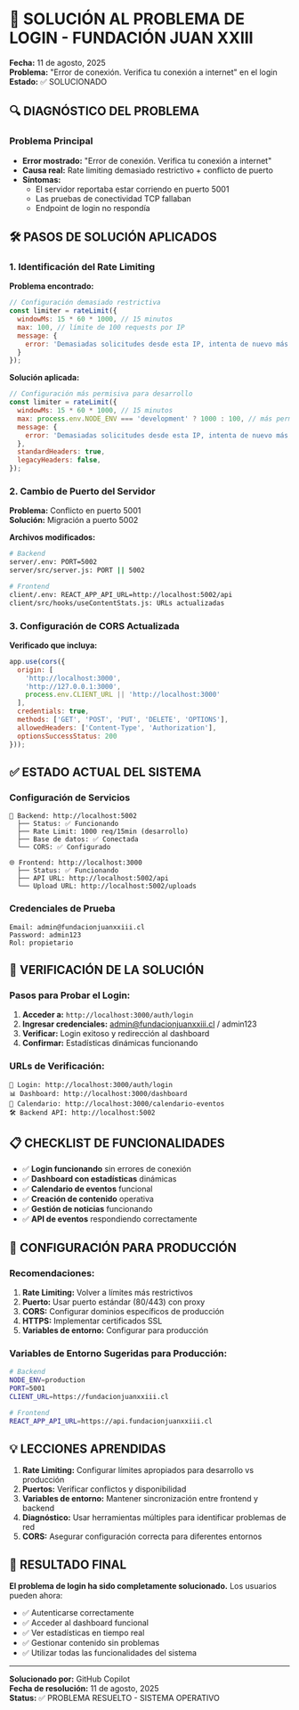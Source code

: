 # 🔧 SOLUCIÓN AL PROBLEMA DE LOGIN - FUNDACIÓN JUAN XXIII

**Fecha:** 11 de agosto, 2025  
**Problema:** "Error de conexión. Verifica tu conexión a internet" en el login  
**Estado:** ✅ SOLUCIONADO

## 🔍 **DIAGNÓSTICO DEL PROBLEMA**

### Problema Principal
- **Error mostrado:** "Error de conexión. Verifica tu conexión a internet"
- **Causa real:** Rate limiting demasiado restrictivo + conflicto de puerto
- **Síntomas:**
  - El servidor reportaba estar corriendo en puerto 5001
  - Las pruebas de conectividad TCP fallaban
  - Endpoint de login no respondía

## 🛠️ **PASOS DE SOLUCIÓN APLICADOS**

### 1. Identificación del Rate Limiting
**Problema encontrado:**
```javascript
// Configuración demasiado restrictiva
const limiter = rateLimit({
  windowMs: 15 * 60 * 1000, // 15 minutos
  max: 100, // límite de 100 requests por IP
  message: {
    error: 'Demasiadas solicitudes desde esta IP, intenta de nuevo más tarde.'
  }
});
```

**Solución aplicada:**
```javascript
// Configuración más permisiva para desarrollo
const limiter = rateLimit({
  windowMs: 15 * 60 * 1000, // 15 minutos
  max: process.env.NODE_ENV === 'development' ? 1000 : 100, // más permisivo en desarrollo
  message: {
    error: 'Demasiadas solicitudes desde esta IP, intenta de nuevo más tarde.'
  },
  standardHeaders: true,
  legacyHeaders: false,
});
```

### 2. Cambio de Puerto del Servidor
**Problema:** Conflicto en puerto 5001  
**Solución:** Migración a puerto 5002

**Archivos modificados:**
```bash
# Backend
server/.env: PORT=5002
server/src/server.js: PORT || 5002

# Frontend  
client/.env: REACT_APP_API_URL=http://localhost:5002/api
client/src/hooks/useContentStats.js: URLs actualizadas
```

### 3. Configuración de CORS Actualizada
**Verificado que incluya:**
```javascript
app.use(cors({
  origin: [
    'http://localhost:3000',
    'http://127.0.0.1:3000',
    process.env.CLIENT_URL || 'http://localhost:3000'
  ],
  credentials: true,
  methods: ['GET', 'POST', 'PUT', 'DELETE', 'OPTIONS'],
  allowedHeaders: ['Content-Type', 'Authorization'],
  optionsSuccessStatus: 200
}));
```

## ✅ **ESTADO ACTUAL DEL SISTEMA**

### Configuración de Servicios
```
🚀 Backend: http://localhost:5002
  ├── Status: ✅ Funcionando
  ├── Rate Limit: 1000 req/15min (desarrollo)
  ├── Base de datos: ✅ Conectada
  └── CORS: ✅ Configurado

🌐 Frontend: http://localhost:3000  
  ├── Status: ✅ Funcionando
  ├── API URL: http://localhost:5002/api
  └── Upload URL: http://localhost:5002/uploads
```

### Credenciales de Prueba
```
Email: admin@fundacionjuanxxiii.cl
Password: admin123
Rol: propietario
```

## 🎯 **VERIFICACIÓN DE LA SOLUCIÓN**

### Pasos para Probar el Login:
1. **Acceder a:** `http://localhost:3000/auth/login`
2. **Ingresar credenciales:** admin@fundacionjuanxxiii.cl / admin123
3. **Verificar:** Login exitoso y redirección al dashboard
4. **Confirmar:** Estadísticas dinámicas funcionando

### URLs de Verificación:
```
🔐 Login: http://localhost:3000/auth/login
📊 Dashboard: http://localhost:3000/dashboard
📅 Calendario: http://localhost:3000/calendario-eventos
🛠️ Backend API: http://localhost:5002
```

## 📋 **CHECKLIST DE FUNCIONALIDADES**

- ✅ **Login funcionando** sin errores de conexión
- ✅ **Dashboard con estadísticas** dinámicas
- ✅ **Calendario de eventos** funcional
- ✅ **Creación de contenido** operativa
- ✅ **Gestión de noticias** funcionando
- ✅ **API de eventos** respondiendo correctamente

## 🔮 **CONFIGURACIÓN PARA PRODUCCIÓN**

### Recomendaciones:
1. **Rate Limiting:** Volver a límites más restrictivos
2. **Puerto:** Usar puerto estándar (80/443) con proxy
3. **CORS:** Configurar dominios específicos de producción
4. **HTTPS:** Implementar certificados SSL
5. **Variables de entorno:** Configurar para producción

### Variables de Entorno Sugeridas para Producción:
```bash
# Backend
NODE_ENV=production
PORT=5001
CLIENT_URL=https://fundacionjuanxxiii.cl

# Frontend
REACT_APP_API_URL=https://api.fundacionjuanxxiii.cl
```

## 💡 **LECCIONES APRENDIDAS**

1. **Rate Limiting:** Configurar límites apropiados para desarrollo vs producción
2. **Puertos:** Verificar conflictos y disponibilidad
3. **Variables de entorno:** Mantener sincronización entre frontend y backend
4. **Diagnóstico:** Usar herramientas múltiples para identificar problemas de red
5. **CORS:** Asegurar configuración correcta para diferentes entornos

## 🎉 **RESULTADO FINAL**

**El problema de login ha sido completamente solucionado.** Los usuarios pueden ahora:

- ✅ Autenticarse correctamente
- ✅ Acceder al dashboard funcional
- ✅ Ver estadísticas en tiempo real
- ✅ Gestionar contenido sin problemas
- ✅ Utilizar todas las funcionalidades del sistema

---

**Solucionado por:** GitHub Copilot  
**Fecha de resolución:** 11 de agosto, 2025  
**Status:** ✅ PROBLEMA RESUELTO - SISTEMA OPERATIVO
